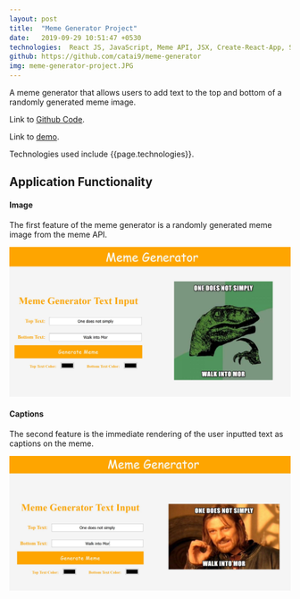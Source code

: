 ```yaml
---
layout: post
title:  "Meme Generator Project"
date:   2019-09-29 10:51:47 +0530
technologies:  React JS, JavaScript, Meme API, JSX, Create-React-App, Sass, HTML5, VS Code
github: https://github.com/catai9/meme-generator
img: meme-generator-project.JPG
--- 
```


A meme generator that allows users to add text to the top and bottom of a randomly generated meme image.

Link to [Github Code]({{page.github}}).

Link to [demo](https://amytai.ca/meme-generator/).

Technologies used include {{page.technologies}}. 

## Application Functionality

#### Image
The first feature of the meme generator is a randomly generated meme image from the meme API.

<p float="center">
    <img src="../images/meme-generator/image.JPG"  />
</p>

#### Captions
The second feature is the immediate rendering of the user inputted text as captions on the meme.

<p float="center">
    <img src="../images/meme-generator/caption.JPG"  />
</p>